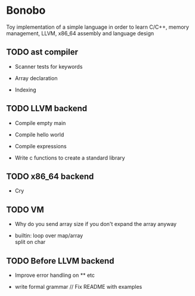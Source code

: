 # Bonobo

Toy implementation of a simple language in order to learn C/C++, memory management, LLVM, x86_64 assembly and language design


## TODO ast compiler

* Scanner tests for keywords

* Array declaration

* Indexing 


## TODO LLVM backend

* Compile empty main 

* Compile hello world

* Compile expressions

* Write c functions to create a standard library

## TODO x86_64 backend

* Cry


## TODO VM 

* Why do you send array size if you don't expand the array anyway

* builtin:
    loop over map/array    
    split on char

## TODO Before LLVM backend

* Improve error handling on ** etc

* write formal grammar // Fix README with examples


